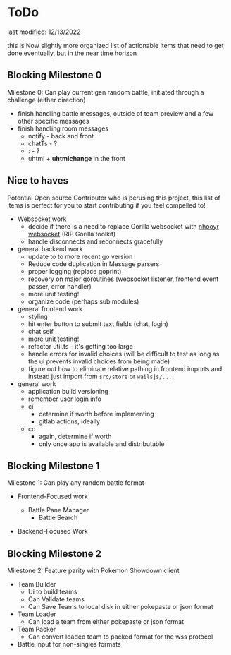 # ToDo

last modified: 12/13/2022

this is Now slightly more organized list of actionable items that need to get done eventually, but in the near time horizon

## Blocking Milestone 0

Milestone 0: Can play current gen random battle, initiated through a challenge (either direction)

* finish handling battle messages, outside of team preview and a few other specific messages
* finish handling room messages
  * notify - back and front
  * chatTs - ?
  * : - ?
  * uhtml + **uhtmlchange** in the front

## Nice to haves

Potential Open source Contributor who is perusing this project, this list of items is perfect for you to start contributing if you feel compelled to!

* Websocket work
  * decide if there is a need to replace Gorilla websocket with [nhooyr websocket](https://github.com/nhooyr/websocket) (RIP Gorilla toolkit)
  * handle disconnects and reconnects gracefully
* general backend work
  * update to to more recent go version
  * Reduce code duplication in Message parsers
  * proper logging (replace goprint)
  * recovery on major goroutines (websocket listener, frontend event passer, error handler)
  * more unit testing!
  * organize code (perhaps sub modules)
* general frontend work
  * styling
  * hit enter button to submit text fields (chat, login)
  * chat self
  * more unit testing!
  * refactor util.ts - it's getting too large
  * handle errors for invalid choices (will be difficult to test as long as the ui prevents invalid choices from being made)
  * figure out how to eliminate relative pathing in frontend imports and instead just import from `src/store` or `wailsjs/...`
* general work
  * application build versioning
  * remember user login info
  * ci
    * determine if worth before implementing
    * gitlab actions, ideally
  * cd
    * again, determine if worth
    * only once app is available and distributable

## Blocking Milestone 1

Milestone 1: Can play any random battle format

* Frontend-Focused work
  * Battle Pane Manager
    * Battle Search

* Backend-Focused Work

## Blocking Milestone 2

Milestone 2: Feature parity with Pokemon Showdown client

* Team Builder
  * Ui to build teams
  * Can Validate teams
  * Can Save Teams to local disk in either pokepaste or json format
* Team Loader
  * Can load a team from either pokepaste or json format
* Team Packer
  * Can convert loaded team to packed format for the wss protocol
* Battle Input for non-singles formats
